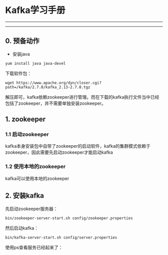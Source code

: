 # Kafka学习手册
---
---

## 0. 预备动作
- 安装java
```
yum install java java-devel
```
下载软件包：
```
wget https://www.apache.org/dyn/closer.cgi?path=/kafka/2.7.0/kafka_2.13-2.7.0.tgz
```
解压即可，kafka依赖zookeeper进行管理。而在下载的kafka执行文件当中已经包括了zookeeper，并不需要单独安装zookeeper。

## 1. zookeeper
### 1.1 启动zookeeper
kafka本身安装包中自带了zookeeper的启动软件，kafka的集群模式依赖于zookeeper，因此需要先启动zookeeper才能启动kafka

### 1.2 使用本地的zookeeper
kafka可以使用本地的zookeeper


## 2. 安装kafka
先启动zookeeper服务器：
```
bin/zookeeper-server-start.sh config/zookeeper.properties
```

然后启动kafka：
```
bin/kafka-server-start.sh config/server.properties
```

使用ps查看服务已经起来了：
```

```